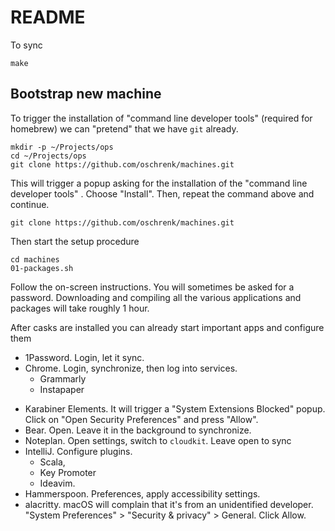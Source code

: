 # README #

To sync

```
make
```

## Bootstrap new machine

To trigger the installation of "command line developer tools" (required for homebrew) we can "pretend" that we have `git` already.

```
mkdir -p ~/Projects/ops
cd ~/Projects/ops
git clone https://github.com/oschrenk/machines.git
```

This will trigger a popup asking for the installation of the "command line developer tools" . Choose "Install". Then, repeat the command above and continue.

```
git clone https://github.com/oschrenk/machines.git
```

Then start the setup procedure

```
cd machines
01-packages.sh
```

Follow the on-screen instructions. You will sometimes be asked for a password.
Downloading and compiling all the various applications and packages will take roughly 1 hour.

After casks are installed you can already start important apps and configure them

- 1Password. Login, let it sync.
- Chrome. Login, synchronize, then log into services.
    - Grammarly
    - Instapaper
* Karabiner Elements. It will trigger a "System Extensions Blocked" popup. Click on "Open Security Preferences" and press "Allow".
* Bear. Open. Leave it in the background to synchronize.
* Noteplan. Open settings, switch to `cloudkit`. Leave open to sync
* IntelliJ. Configure plugins.
  - Scala,
  - Key Promoter
  - Ideavim.
* Hammerspoon. Preferences, apply accessibility settings.
* alacritty. macOS will complain that it's from an unidentified developer. "System Preferences" > "Security & privacy" > General. Click Allow.

